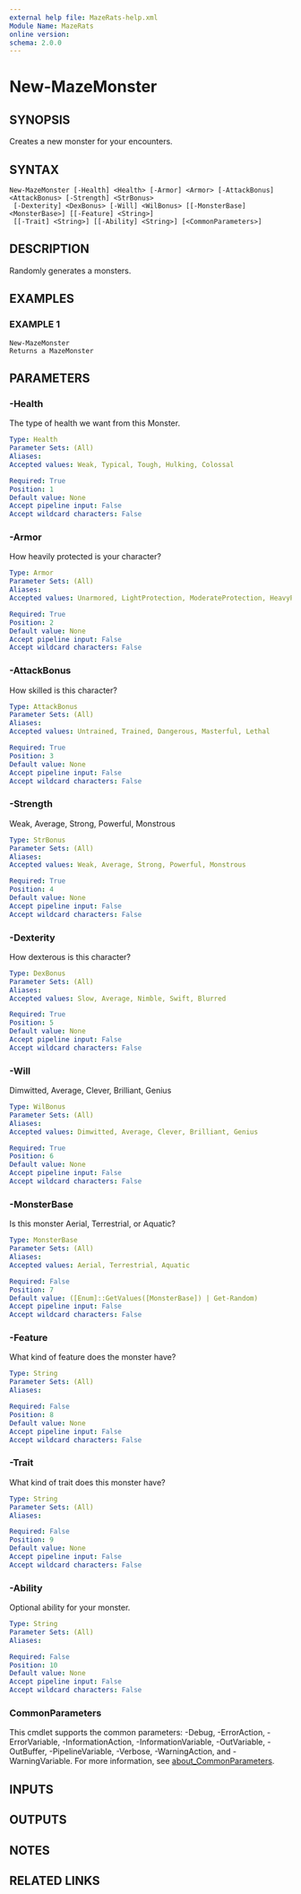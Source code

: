 ```yaml
---
external help file: MazeRats-help.xml
Module Name: MazeRats
online version:
schema: 2.0.0
---
```


# New-MazeMonster

## SYNOPSIS
Creates a new monster for your encounters.

## SYNTAX

```
New-MazeMonster [-Health] <Health> [-Armor] <Armor> [-AttackBonus] <AttackBonus> [-Strength] <StrBonus>
 [-Dexterity] <DexBonus> [-Will] <WilBonus> [[-MonsterBase] <MonsterBase>] [[-Feature] <String>]
 [[-Trait] <String>] [[-Ability] <String>] [<CommonParameters>]
```

## DESCRIPTION
Randomly generates a monsters.

## EXAMPLES

### EXAMPLE 1
```
New-MazeMonster
Returns a MazeMonster
```

## PARAMETERS

### -Health
The type of health we want from this Monster.

```yaml
Type: Health
Parameter Sets: (All)
Aliases:
Accepted values: Weak, Typical, Tough, Hulking, Colossal

Required: True
Position: 1
Default value: None
Accept pipeline input: False
Accept wildcard characters: False
```

### -Armor
How heavily protected is your character?

```yaml
Type: Armor
Parameter Sets: (All)
Aliases:
Accepted values: Unarmored, LightProtection, ModerateProtection, HeavyProtection, NighImpervious

Required: True
Position: 2
Default value: None
Accept pipeline input: False
Accept wildcard characters: False
```

### -AttackBonus
How skilled is this character?

```yaml
Type: AttackBonus
Parameter Sets: (All)
Aliases:
Accepted values: Untrained, Trained, Dangerous, Masterful, Lethal

Required: True
Position: 3
Default value: None
Accept pipeline input: False
Accept wildcard characters: False
```

### -Strength
Weak, Average, Strong, Powerful, Monstrous

```yaml
Type: StrBonus
Parameter Sets: (All)
Aliases:
Accepted values: Weak, Average, Strong, Powerful, Monstrous

Required: True
Position: 4
Default value: None
Accept pipeline input: False
Accept wildcard characters: False
```

### -Dexterity
How dexterous is this character?

```yaml
Type: DexBonus
Parameter Sets: (All)
Aliases:
Accepted values: Slow, Average, Nimble, Swift, Blurred

Required: True
Position: 5
Default value: None
Accept pipeline input: False
Accept wildcard characters: False
```

### -Will
Dimwitted, Average, Clever, Brilliant, Genius

```yaml
Type: WilBonus
Parameter Sets: (All)
Aliases:
Accepted values: Dimwitted, Average, Clever, Brilliant, Genius

Required: True
Position: 6
Default value: None
Accept pipeline input: False
Accept wildcard characters: False
```

### -MonsterBase
Is this monster Aerial, Terrestrial, or Aquatic?

```yaml
Type: MonsterBase
Parameter Sets: (All)
Aliases:
Accepted values: Aerial, Terrestrial, Aquatic

Required: False
Position: 7
Default value: ([Enum]::GetValues([MonsterBase]) | Get-Random)
Accept pipeline input: False
Accept wildcard characters: False
```

### -Feature
What kind of feature does the monster have?

```yaml
Type: String
Parameter Sets: (All)
Aliases:

Required: False
Position: 8
Default value: None
Accept pipeline input: False
Accept wildcard characters: False
```

### -Trait
What kind of trait does this monster have?

```yaml
Type: String
Parameter Sets: (All)
Aliases:

Required: False
Position: 9
Default value: None
Accept pipeline input: False
Accept wildcard characters: False
```

### -Ability
Optional ability for your monster.

```yaml
Type: String
Parameter Sets: (All)
Aliases:

Required: False
Position: 10
Default value: None
Accept pipeline input: False
Accept wildcard characters: False
```

### CommonParameters
This cmdlet supports the common parameters: -Debug, -ErrorAction, -ErrorVariable, -InformationAction, -InformationVariable, -OutVariable, -OutBuffer, -PipelineVariable, -Verbose, -WarningAction, and -WarningVariable. For more information, see [about_CommonParameters](http://go.microsoft.com/fwlink/?LinkID=113216).

## INPUTS

## OUTPUTS

## NOTES

## RELATED LINKS
